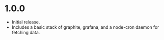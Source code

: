 # 1.0.0

- Initial release.
- Includes a basic stack of graphite, grafana, and a node-cron daemon for fetching data.
